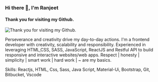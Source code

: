 ### Hi there 👋, I'm Ranjeet
#### Thank you for visiting my Github.
![Thank you for visiting my Github.](https://media-exp1.licdn.com/dms/image/C4D16AQFViCx4692Fxw/profile-displaybackgroundimage-shrink_200_800/0/1645269911873?e=1650499200&v=beta&t=ctmZA1FdFHAwdhFjnkRoue0i8vMBvqZ8C3uz-rEkzjU)

Perseverance and creativity drive my day-to-day actions. I'm a frontend developer with creativity, scalability and responsibility. Experienced in leveraging HTML,CSS, SASS, JavaScript, ReactJS and Restful API to build responsive and interactive websites/web apps. Respect | honesty | simplicity | smart work | hard work | ~ are my basics.

Skills: Reactjs, HTML, Css, Sass, Java Script, Material-Ui, Bootstrap, Git, Bitbucket, Vscode




